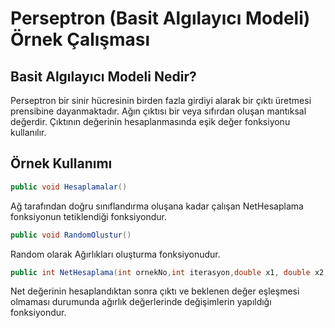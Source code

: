# Perseptron (Basit Algılayıcı Modeli) Örnek Çalışması

## Basit Algılayıcı Modeli Nedir?
Perseptron bir sinir hücresinin birden fazla girdiyi alarak bir çıktı üretmesi prensibine dayanmaktadır. Ağın çıktısı bir veya sıfırdan oluşan mantıksal değerdir. Çıktının değerinin hesaplanmasında eşik değer fonksiyonu kullanılır.

## Örnek Kullanımı

```c#
public void Hesaplamalar()
```
Ağ tarafından doğru sınıflandırma oluşana kadar çalışan NetHesaplama fonksiyonun tetiklendiği fonksiyondur.

```c#
public void RandomOlustur()
```
Random olarak Ağırlıkları oluşturma fonksiyonudur.

```c#
public int NetHesaplama(int ornekNo,int iterasyon,double x1, double x2, double w1,double w2, double ogrenme,double beklenen)
```
Net değerinin hesaplandıktan sonra çıktı ve beklenen değer eşleşmesi olmaması durumunda ağırlık değerlerinde değişimlerin yapıldığı fonksiyondur.
